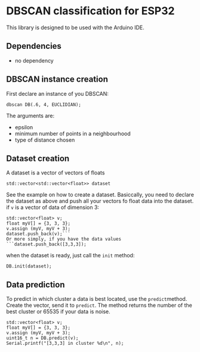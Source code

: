 # DBSCAN classification for ESP32
This library is designed to be used with the Arduino IDE.

## Dependencies
* no dependency

## DBSCAN instance creation
First declare an instance of you DBSCAN:
```
dbscan DB(.6, 4, EUCLIDIAN);
```
The arguments are:
* epsilon
* minimum number of points in a neighbourhood
* type of distance chosen

## Dataset creation
A dataset is a vector of vectors of floats
```
std::vector<std::vector<float>> dataset
```
See the example on how to create a dataset. Basiccally, you need to declare the dataset as above and push all your vectors fo float data into the dataset. if `v` is a vector of data of dimension 3:
```
std::vector<float> v;
float myV[] = {3, 3, 3};
v.assign (myV, myV + 3);
dataset.push_back(v);```
Or more simply, if you have the data values
```dataset.push_back([3,3,3]);
```

when the dataset is ready, just call the `init` method:
```
DB.init(dataset);
```

## Data prediction
To predict in which cluster a data is best located, use the `predict`method. Create the vector, send it to `predict`. The method returns the number of the best cluster or 65535 if your data is noise.
```
std::vector<float> v;
float myV[] = {3, 3, 3};
v.assign (myV, myV + 3);
uint16_t n = DB.predict(v);
Serial.printf("[3,3,3] in cluster %d\n", n);
```
  